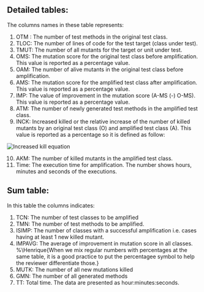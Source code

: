 ## Detailed tables:

The columns names in these table represents:

1. OTM : The number of test methods in the original test class.
2. TLOC: The number of lines of code for the test target (class under test).
3. TMUT: The number of all mutants for the target or unit under test.
4. OMS: The mutation score for the original test class before amplification. This value is reported as a percentage value.
5. OAM: The number of alive mutants in the original test class before amplification. 
6. AMS: The mutation score for the amplified test class after amplification. This value is reported as a percentage value.
7. IMP: The value of improvement in the mutation score (A-MS \(-\) O-MS). This value is reported as a percentage value.
8. ATM: The number of newly generated test methods in the amplified test class.
9. INCK: Increased killed or the relative increase of the number of killed mutants by an original test class (O) and amplified test class (A). 
This value is reported as a percentage so it is defined as follow:


![Increased kill equation](https://latex.codecogs.com/gif.latex?100&space;\times&space;\frac{Killed_{A}&space;-&space;Killed_{O}}{Killed_{O}})


10. AKM: The number of killed mutants in the amplified test class.
11. Time: The execution time for amplification. The number shows hours, minutes and seconds of the executions.


## Sum table:

In this table the columns indicates:

1. TCN: The number of test classes to be amplified
2. TMN: The number of test methods to be amplified.
3. ISIMP: The number of classes with a successful amplification i.e. cases having at least 1 new killed mutant.
4. IMPAVG: The average of improvement in mutation score in all classes. %\Henrique{When we mix regular numbers with percentages at the same table, it is a good practice to put the percentagee symbol to help the reviewer differentiate those.}
5. MUTK: The number of all new mutations killed
6. GMN: The number of all generated methods
7. TT: Total time. The data are presented as hour:minutes:seconds.
